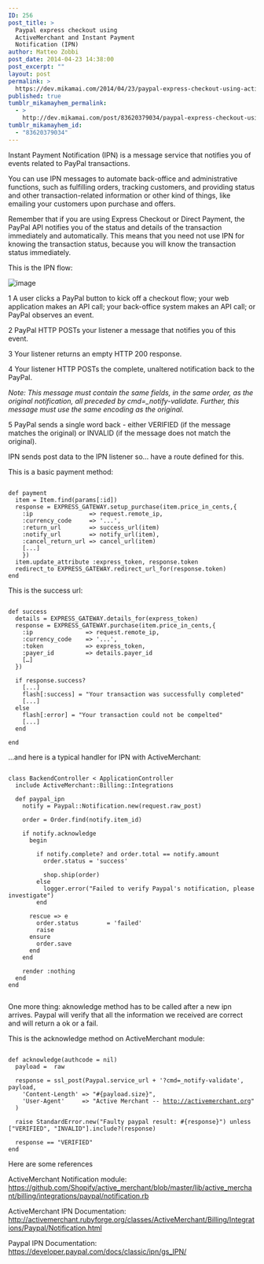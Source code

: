 ```yaml
---
ID: 256
post_title: >
  Paypal express checkout using
  ActiveMerchant and Instant Payment
  Notification (IPN)
author: Matteo Zobbi
post_date: 2014-04-23 14:38:00
post_excerpt: ""
layout: post
permalink: >
  https://dev.mikamai.com/2014/04/23/paypal-express-checkout-using-activemerchant-and/
published: true
tumblr_mikamayhem_permalink:
  - >
    http://dev.mikamai.com/post/83620379034/paypal-express-checkout-using-activemerchant-and
tumblr_mikamayhem_id:
  - "83620379034"
---
```

Instant Payment Notification (IPN) is a message service that notifies you of events related to PayPal transactions.<!--more-->

You can use IPN messages to automate back-office and administrative functions, such as fulfilling orders, tracking customers, and providing status and other transaction-related information or other kind of things, like emailing your customers upon purchase and offers.

Remember that if you are using Express Checkout or Direct Payment, the PayPal API notifies you of the status and details of the transaction immediately and automatically. This means that you need not use IPN for knowing the transaction status, because you will know the transaction status immediately.

This is the IPN flow:

<img src="http://68.media.tumblr.com/e20234d51c42d604e70f2637798f3ede/tumblr_inline_n4hh66iDKR1r5gu9j.gif" alt="image" />

1 A user clicks a PayPal button to kick off a checkout flow; your web application makes an API call; your back-office system makes an API call; or PayPal observes an event.

2 PayPal HTTP POSTs your listener a message that notifies you of this event.

3 Your listener returns an empty HTTP 200 response.

4 Your listener HTTP POSTs the complete, unaltered notification back to the PayPal.

<em>Note: This message must contain the same fields, in the same order, as the original notification, all preceded by cmd=_notify-validate. Further, this message must use the same encoding as the original.</em>

5 PayPal sends a single word back - either VERIFIED (if the message matches the original) or INVALID (if the message does not match the original).

IPN sends post data to the IPN listener so… have a route defined for this.

This is a basic payment method:
<pre><code>
def payment
  item = Item.find(params[:id])
  response = EXPRESS_GATEWAY.setup_purchase(item.price_in_cents,{
    :ip                =&gt; request.remote_ip,
    :currency_code     =&gt; '...',
    :return_url        =&gt; success_url(item)
    :notify_url        =&gt; notify_url(item),
    :cancel_return_url =&gt; cancel_url(item)
    [...]
    })
  item.update_attribute :express_token, response.token
  redirect_to EXPRESS_GATEWAY.redirect_url_for(response.token)
end
</code></pre>
This is the success url:
<pre><code>
def success
  details = EXPRESS_GATEWAY.details_for(express_token)
  response = EXPRESS_GATEWAY.purchase(item.price_in_cents,{
    :ip               =&gt; request.remote_ip,
    :currency_code    =&gt; '...',
    :token            =&gt; express_token,
    :payer_id         =&gt; details.payer_id
    […]
  })

  if response.success?
    [...]
    flash[:success] = "Your transaction was successfully completed"
    [...]
  else
    flash[:error] = "Your transaction could not be compelted"
    [...]
  end

end
</code></pre>
…and here is a typical handler for IPN with ActiveMerchant:
<pre><code>
class BackendController &lt; ApplicationController
  include ActiveMerchant::Billing::Integrations

  def paypal_ipn
    notify = Paypal::Notification.new(request.raw_post)

    order = Order.find(notify.item_id)

    if notify.acknowledge
      begin

        if notify.complete? and order.total == notify.amount
          order.status = 'success'

          shop.ship(order)
        else
          logger.error("Failed to verify Paypal's notification, please investigate")
        end

      rescue =&gt; e
        order.status        = 'failed'
        raise
      ensure
        order.save
      end
    end

    render :nothing
  end
end

</code></pre>
One more thing: aknowledge method has to be called after a new ipn arrives. Paypal will verify that all the information we received are correct and will return a ok or a fail.

This is the acknowledge method on ActiveMerchant module:
<pre><code>
def acknowledge(authcode = nil)
  payload =  raw

  response = ssl_post(Paypal.service_url + '?cmd=_notify-validate', payload,
    'Content-Length' =&gt; "#{payload.size}",
    'User-Agent'     =&gt; "Active Merchant -- <a href="http://activemerchant.org">http://activemerchant.org</a>"
  )

  raise StandardError.new("Faulty paypal result: #{response}") unless ["VERIFIED", "INVALID"].include?(response)

  response == "VERIFIED"
end
</code></pre>
Here are some references

ActiveMerchant Notification module: <a href="https://github.com/Shopify/active_merchant/blob/master/lib/active_merchant/billing/integrations/paypal/notification.rb">https://github.com/Shopify/active_merchant/blob/master/lib/active_merchant/billing/integrations/paypal/notification.rb</a>

ActiveMerchant IPN Documentation: <a href="http://activemerchant.rubyforge.org/classes/ActiveMerchant/Billing/Integrations/Paypal/Notification.html">http://activemerchant.rubyforge.org/classes/ActiveMerchant/Billing/Integrations/Paypal/Notification.html</a>

Paypal IPN Documentation: <a href="https://developer.paypal.com/docs/classic/ipn/gs_IPN/">https://developer.paypal.com/docs/classic/ipn/gs_IPN/</a>